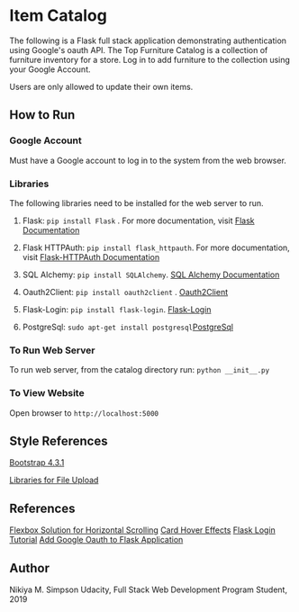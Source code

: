 # Item Catalog
The following is a Flask full stack application demonstrating authentication using Google's oauth API.
The Top Furniture Catalog is a collection of furniture inventory for a store. Log in to add furniture to the collection using
your Google Account.

Users are only allowed to update their own items.

## How to Run
### Google Account
Must have a Google account to log in to the system from the web browser.

### Libraries
The following libraries need to be installed for the web server to run.
1. Flask: `pip install Flask` . For more documentation, visit [Flask Documentation](http://flask.pocoo.org/docs/1.0/installation/)
2. Flask HTTPAuth: `pip install flask_httpauth`. For more documentation, visit [Flask-HTTPAuth Documentation](https://flask-httpauth.readthedocs.io/en/latest/)

3. SQL Alchemy: `pip install SQLAlchemy`. [SQL Alchemy Documentation](https://pypi.org/project/SQLAlchemy/)
4. Oauth2Client: `pip install oauth2client` . [Oauth2Client](https://pypi.org/project/oauth2client/)
5. Flask-Login: `pip install flask-login`. [Flask-Login](https://flask-login.readthedocs.io/en/latest/#flask_login.LoginManager)
6. PostgreSql: `sudo apt-get install postgresql`[PostgreSql](https://www.godaddy.com/garage/how-to-install-postgresql-on-ubuntu-14-04/)

### To Run Web Server
To run web server, from the catalog directory run: `python __init__.py`

### To View Website
Open browser to `http://localhost:5000`


## Style References
[Bootstrap 4.3.1](https://getbootstrap.com/docs/4.3/layout/overview/)

[Libraries for File Upload](http://flask.pocoo.org/docs/1.0/patterns/fileuploads/)

## References
[Flexbox Solution for Horizontal Scrolling](https://codeburst.io/how-to-create-horizontal-scrolling-containers-d8069651e9c6)
[Card Hover Effects](https://codepen.io/jasonheecs/pen/GNNwpZ)
[Flask Login Tutorial](https://blog.miguelgrinberg.com/post/the-flask-mega-tutorial-part-v-user-logins)
[Add Google Oauth to Flask Application](https://medium.com/@bittu/add-google-oauth2-login-in-your-flask-web-app-9f455695341e)

## Author
Nikiya M. Simpson
Udacity, Full Stack Web Development Program Student, 2019